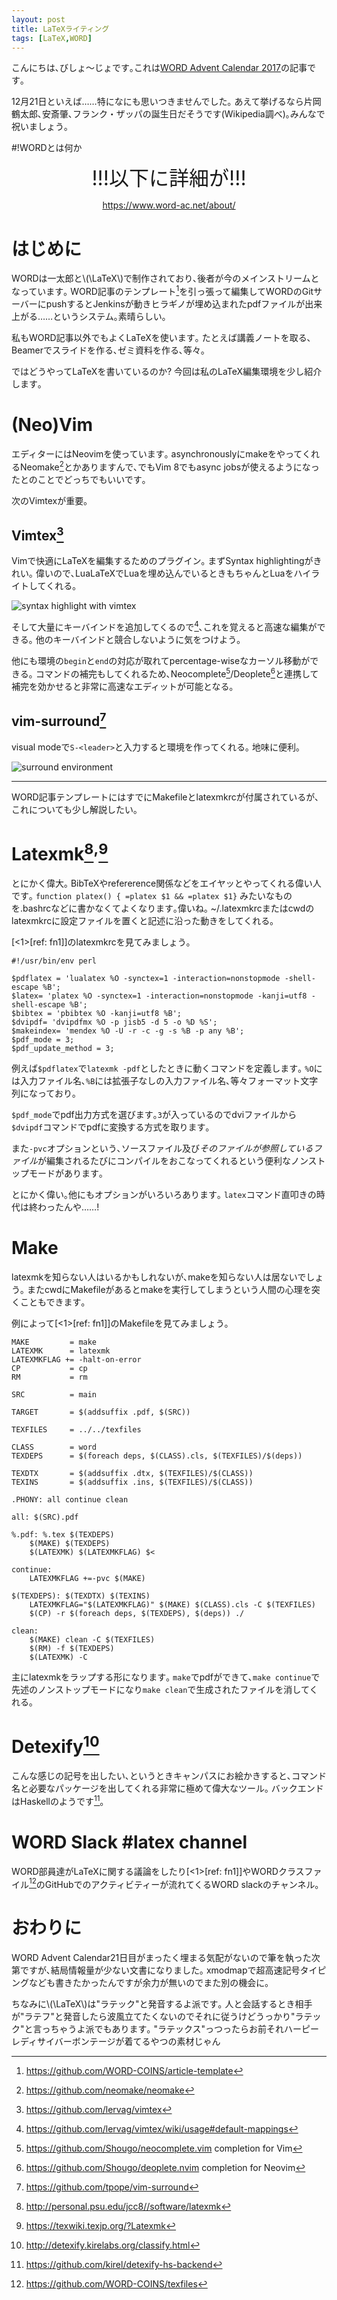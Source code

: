 ```yaml
---
layout: post
title: LaTeXライティング
tags: [LaTeX,WORD]
---
```


<!--sectionize on-->

こんにちは､びしょ〜じょです｡これは[WORD Advent Calendar 2017](https://adventar.org/calendars/2573)の記事です｡

12月21日といえば……特になにも思いつきませんでした｡
あえて挙げるなら片岡鶴太郎､安斎肇､フランク・ザッパの誕生日だそうです(Wikipedia調べ)｡みんなで祝いましょう｡

#!WORDとは何か
<center>
<span style="font-size: XX-LARGE">!!!以下に詳細が!!!</span>

https://www.word-ac.net/about/
</center>

# はじめに
WORDは一太郎と\\(\LaTeX\\)で制作されており､後者が今のメインストリームとなっています｡
WORD記事のテンプレート[^1]を引っ張って編集してWORDのGitサーバーにpushするとJenkinsが動きヒラギノが埋め込まれたpdfファイルが出来上がる……というシステム｡素晴らしい｡

私もWORD記事以外でもよくLaTeXを使います｡
たとえば講義ノートを取る､Beamerでスライドを作る､ゼミ資料を作る､等々｡

ではどうやってLaTeXを書いているのか?
今回は私のLaTeX編集環境を少し紹介します｡

# (Neo)Vim
エディターにはNeovimを使っています｡
asynchronouslyにmakeをやってくれるNeomake[^2]とかありますんで､でもVim 8でもasync jobsが使えるようになったとのことでどっちでもいいです｡

次のVimtexが重要｡

## Vimtex[^3]
Vimで快適にLaTeXを編集するためのプラグイン｡
まずSyntax highlightingがきれい｡
偉いので､LuaLaTeXでLuaを埋め込んでいるときもちゃんとLuaをハイライトしてくれる｡

![syntax highlight with vimtex](/pictures/2017-12-21-LaTeXライティング/vimtex-highlight.png "syntax highlight with vimtex")

そして大量にキーバインドを追加してくるので[^6]､これを覚えると高速な編集ができる｡
他のキーバインドと競合しないように気をつけよう｡

他にも環境の`begin`と`end`の対応が取れてpercentage-wiseなカーソル移動ができる｡
コマンドの補完もしてくれるため､Neocomplete[^4]/Deoplete[^5]と連携して補完を効かせると非常に高速なエディットが可能となる｡

## vim-surround[^7]
visual modeで`S-<leader>`と入力すると環境を作ってくれる｡
地味に便利｡

![surround environment](/pictures/2017-12-21-LaTeXライティング/surround-env.gif "surround environment with vim-surround")

---
WORD記事テンプレートにはすでにMakefileとlatexmkrcが付属されているが､これについても少し解説したい｡

# Latexmk[^9]<sup>,</sup>[^8]
とにかく偉大｡
BibTeXやrefererence関係などをエイヤッとやってくれる偉い人です｡
`function platex() { =platex $1 && =platex $1}` みたいなものを.bashrcなどに書かなくてよくなります｡偉いね｡
~/.latexmkrcまたはcwdのlatexmkrcに設定ファイルを置くと記述に沿った動きをしてくれる｡

[<1>[ref: fn1]]のlatexmkrcを見てみましょう｡

<!--linenumber-->
```perl:latexmkrc
#!/usr/bin/env perl

$pdflatex = 'lualatex %O -synctex=1 -interaction=nonstopmode -shell-escape %B';
$latex= 'platex %O -synctex=1 -interaction=nonstopmode -kanji=utf8 -shell-escape %B';
$bibtex = 'pbibtex %O -kanji=utf8 %B';
$dvipdf= 'dvipdfmx %O -p jisb5 -d 5 -o %D %S';
$makeindex= 'mendex %O -U -r -c -g -s %B -p any %B';
$pdf_mode = 3;
$pdf_update_method = 3;
```

例えば`$pdflatex`で`latexmk -pdf`としたときに動くコマンドを定義します｡
`%O`には入力ファイル名､`%B`には拡張子なしの入力ファイル名､等々フォーマット文字列になっており｡

`$pdf_mode`でpdf出力方式を選びます｡`3`が入っているのでdviファイルから`$dvipdf`コマンドでpdfに変換する方式を取ります｡

また`-pvc`オプションという､ソースファイル及び*そのファイルが参照しているファイル*が編集されるたびにコンパイルをおこなってくれるという便利なノンストップモードがあります｡

とにかく偉い｡他にもオプションがいろいろあります｡
`latex`コマンド直叩きの時代は終わったんや……!

# Make
latexmkを知らない人はいるかもしれないが､makeを知らない人は居ないでしょう｡
またcwdにMakefileがあるとmakeを実行してしまうという人間の心理を突くこともできます｡

例によって[<1>[ref: fn1]]のMakefileを見てみましょう｡

```make:Makefile
MAKE         = make
LATEXMK      = latexmk
LATEXMKFLAG += -halt-on-error
CP           = cp
RM           = rm

SRC          = main

TARGET       = $(addsuffix .pdf, $(SRC))

TEXFILES     = ../../texfiles

CLASS        = word
TEXDEPS      = $(foreach deps, $(CLASS).cls, $(TEXFILES)/$(deps))

TEXDTX       = $(addsuffix .dtx, $(TEXFILES)/$(CLASS))
TEXINS       = $(addsuffix .ins, $(TEXFILES)/$(CLASS))

.PHONY: all continue clean

all: $(SRC).pdf

%.pdf: %.tex $(TEXDEPS)
	$(MAKE) $(TEXDEPS)
	$(LATEXMK) $(LATEXMKFLAG) $<

continue:
	LATEXMKFLAG +=-pvc $(MAKE)

$(TEXDEPS): $(TEXDTX) $(TEXINS)
	LATEXMKFLAG="$(LATEXMKFLAG)" $(MAKE) $(CLASS).cls -C $(TEXFILES)
	$(CP) -r $(foreach deps, $(TEXDEPS), $(deps)) ./

clean:
	$(MAKE) clean -C $(TEXFILES)
	$(RM) -f $(TEXDEPS)
	$(LATEXMK) -C
```

主にlatexmkをラップする形になります｡
`make`でpdfができて､`make continue`で先述のノンストップモードになり`make clean`で生成されたファイルを消してくれる｡

# Detexify[^10]
こんな感じの記号を出したい､というときキャンパスにお絵かきすると､コマンド名と必要なパッケージを出してくれる非常に極めて偉大なツール｡
バックエンドはHaskellのようです[^11]｡

# WORD Slack #latex channel
WORD部員達がLaTeXに関する議論をしたり[<1>[ref: fn1]]やWORDクラスファイル[^12]のGitHubでのアクティビティーが流れてくるWORD slackのチャンネル｡

# おわりに
WORD Advent Calendar21日目がまったく埋まる気配がないので筆を執った次第ですが､結局情報量が少ない文書になりました｡
xmodmapで超高速記号タイピングなども書きたかったんですが余力が無いのでまた別の機会に｡

ちなみに\\(\LaTeX\\)は"ラテック"と発音するよ派です｡
人と会話するとき相手が"ラテフ"と発音したら波風立てたくないのでそれに従うけどうっかり"ラテック"と言っちゃうよ派でもあります｡
"ラテックス"っつったらお前それハーピーレディサイバーボンテージが着てるやつの素材じゃん

[^1]:  https://github.com/WORD-COINS/article-template
[^2]:  https://github.com/neomake/neomake
[^3]:  https://github.com/lervag/vimtex
[^4]:  https://github.com/Shougo/neocomplete.vim completion for Vim
[^5]:  https://github.com/Shougo/deoplete.nvim completion for Neovim
[^6]:  https://github.com/lervag/vimtex/wiki/usage#default-mappings
[^7]:  https://github.com/tpope/vim-surround
[^8]:  https://texwiki.texjp.org/?Latexmk
[^9]:  http://personal.psu.edu/jcc8//software/latexmk
[^10]: http://detexify.kirelabs.org/classify.html
[^11]: https://github.com/kirel/detexify-hs-backend
[^12]: https://github.com/WORD-COINS/texfiles
